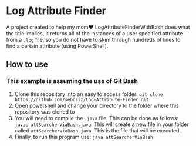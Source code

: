 # Log Attribute Finder

A project created to help my mom❤️ LogAttributeFinderWithBash does what the title implies, it returns all of the instances of a user specified attribute from a `.log` file, so you do not have to skim through hundreds of lines to find a certain attribute (using PowerShell).

## How to use

### This example is assuming the use of Git Bash

1. Clone this repository into an easy to access folder: `git clone https://github.com/sebcsiz/Log-Attribute-Finder.git`
2. Open powershell and change your directory to the folder where this repository was cloned to
3. You will need to compile the `.java` file. This can be done as follows: `javac attSearcherViaBash.java`. This will create a new file in your folder called `attSearcherViaBash.java`. This is the file that will be executed.
4. Finally, to run this program use: `java attSearcherViaBash`
